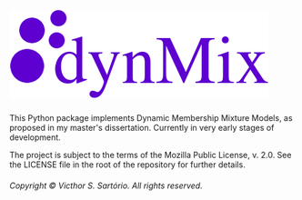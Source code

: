 # ![dynMix](dynmix.png)

This Python package implements Dynamic Membership Mixture Models, as proposed in my master's dissertation. Currently in very early stages of development.

The project is subject to the terms of the Mozilla Public License, v. 2.0. See the LICENSE file in the root of the repository for further details.

###### Copyright &copy; Victhor S. Sartório. All rights reserved.
